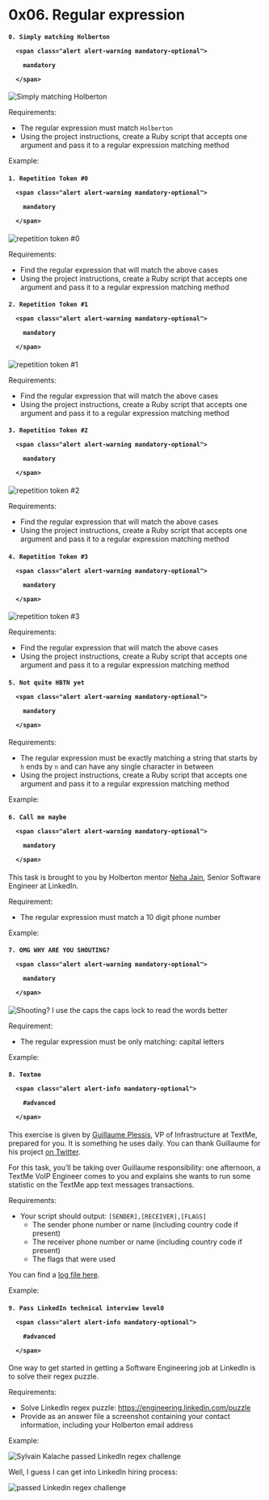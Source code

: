 <h1 class="gap">0x06. Regular expression</h1>





<h4 class="task">

    0. Simply matching Holberton

      <span class="alert alert-warning mandatory-optional">

        mandatory

      </span>

</h4><p><img alt="Simply matching Holberton" src="https://s3.amazonaws.com/intranet-projects-files/holbertonschool-sysadmin_devops/78/just-match-Holberton.png"/></p><p>Requirements:</p><ul>

<li>The regular expression must match <code>Holberton</code></li>

<li>Using the project instructions, create a Ruby script that accepts one argument and pass it to a regular expression matching method</li>

</ul><p>Example:</p>





<h4 class="task">

    1. Repetition Token #0

      <span class="alert alert-warning mandatory-optional">

        mandatory

      </span>

</h4><p><img alt="repetition token #0" src="https://s3.amazonaws.com/intranet-projects-files/holbertonschool-sysadmin_devops/78/repetition-token-0.png"/></p><p>Requirements:</p><ul>

<li>Find the regular expression that will match the above cases</li>

<li>Using the project instructions, create a Ruby script that accepts one argument and pass it to a regular expression matching method</li>

</ul>





<h4 class="task">

    2. Repetition Token #1

      <span class="alert alert-warning mandatory-optional">

        mandatory

      </span>

</h4><p><img alt="repetition token #1" src="https://s3.amazonaws.com/intranet-projects-files/holbertonschool-sysadmin_devops/78/repetition-token-1.png"/></p><p>Requirements:</p><ul>

<li>Find the regular expression that will match the above cases</li>

<li>Using the project instructions, create a Ruby script that accepts one argument and pass it to a regular expression matching method</li>

</ul>





<h4 class="task">

    3. Repetition Token #2

      <span class="alert alert-warning mandatory-optional">

        mandatory

      </span>

</h4><p><img alt="repetition token #2" src="https://s3.amazonaws.com/intranet-projects-files/holbertonschool-sysadmin_devops/78/repetition-token-2.png"/></p><p>Requirements:</p><ul>

<li>Find the regular expression that will match the above cases</li>

<li>Using the project instructions, create a Ruby script that accepts one argument and pass it to a regular expression matching method</li>

</ul>





<h4 class="task">

    4. Repetition Token #3

      <span class="alert alert-warning mandatory-optional">

        mandatory

      </span>

</h4><p><img alt="repetition token #3" src="https://s3.amazonaws.com/intranet-projects-files/holbertonschool-sysadmin_devops/78/repetition-token-3.png"/></p><p>Requirements:</p><ul>

<li>Find the regular expression that will match the above cases</li>

<li>Using the project instructions, create a Ruby script that accepts one argument and pass it to a regular expression matching method</li>

</ul>





<h4 class="task">

    5. Not quite HBTN yet

      <span class="alert alert-warning mandatory-optional">

        mandatory

      </span>

</h4><p>Requirements:</p><ul>

<li>The regular expression must be exactly matching a string that starts by <code>h</code> ends by <code>n</code> and can have any single character in between</li>

<li>Using the project instructions, create a Ruby script that accepts one argument and pass it to a regular expression matching method</li>

</ul><p>Example:</p>





<h4 class="task">

    6. Call me maybe

      <span class="alert alert-warning mandatory-optional">

        mandatory

      </span>

</h4><p>This task is brought to you by Holberton mentor <a href="/rltoken/V4rEpseJEPRMMnfaZPbkgw" target="_blank" title="Neha Jain">Neha Jain</a>, Senior Software Engineer at LinkedIn.</p><p>Requirement:</p><ul>

<li>The regular expression must match a 10 digit phone number</li>

</ul><p>Example:</p>





<h4 class="task">

    7. OMG WHY ARE YOU SHOUTING?

      <span class="alert alert-warning mandatory-optional">

        mandatory

      </span>

</h4><p><img alt="Shooting? I use the caps the caps lock to read the words better" src="/images/contents/sysadmin/projects/78/shouting.jpg"/></p><p>Requirement:</p><ul>

<li>The regular expression must be only matching: capital letters</li>

</ul><p>Example:</p>





<h4 class="task">

    8. Textme

      <span class="alert alert-info mandatory-optional">

        #advanced

      </span>

</h4><p>This exercise is given by <a href="/rltoken/DNIhz89GiZBpCrE-2KDw2Q" target="_blank" title="Guillaume Plessis">Guillaume Plessis</a>, VP of Infrastructure at TextMe, prepared for you. It is something he uses daily. You can thank Guillaume for his project <a href="/rltoken/FuFAuWPWMeiCgyQkh3SwZA" target="_blank" title="on Twitter">on Twitter</a>.</p><p>For this task, you’ll be taking over Guillaume responsibility: one afternoon, a TextMe VoIP Engineer comes to you and explains she wants to run some statistic on the TextMe app text messages transactions.</p><p>Requirements:</p><ul>

<li>Your script should output: <code>[SENDER],[RECEIVER],[FLAGS]</code>

<ul>

<li>The sender phone number or name (including country code if present)</li>

<li>The receiver phone number or name (including country code if present)</li>

<li>The flags that were used</li>

</ul></li>

</ul><p>You can find a <a href="/rltoken/-bCdhVbuNqcKmNzUmFtWBg" target="_blank" title="log file here">log file here</a>.</p><p>Example:</p>





<h4 class="task">

    9. Pass LinkedIn technical interview level0

      <span class="alert alert-info mandatory-optional">

        #advanced

      </span>

</h4><p>One way to get started in getting a Software Engineering job at LinkedIn is to solve their regex puzzle.</p><p>Requirements:</p><ul>

<li>Solve LinkedIn regex puzzle: <a href="/rltoken/u2xzwrPyylRY7dpGJJ9P-Q" target="_blank" title="https://engineering.linkedin.com/puzzle">https://engineering.linkedin.com/puzzle</a></li>

<li>Provide as an answer file a screenshot containing your contact information, including your Holberton email address</li>

</ul><p>Example:</p><p><img alt="Sylvain Kalache passed LinkedIn regex challenge" src="https://s3.amazonaws.com/holbertonintranet/files/correction_system/78/sylvain-kalache-regex-linkedin.png"/></p><p>Well, I guess I can get into LinkedIn hiring process:</p><p><img alt="passed Linkedin regex challenge" src="https://s3.amazonaws.com/holbertonintranet/files/correction_system/78/passed-linkedin-regex-challenge.gif"/></p>


